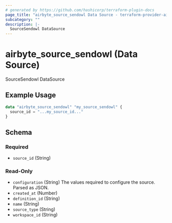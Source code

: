 ```yaml
---
# generated by https://github.com/hashicorp/terraform-plugin-docs
page_title: "airbyte_source_sendowl Data Source - terraform-provider-airbyte"
subcategory: ""
description: |-
  SourceSendowl DataSource
---
```


# airbyte_source_sendowl (Data Source)

SourceSendowl DataSource

## Example Usage

```terraform
data "airbyte_source_sendowl" "my_source_sendowl" {
  source_id = "...my_source_id..."
}
```

<!-- schema generated by tfplugindocs -->
## Schema

### Required

- `source_id` (String)

### Read-Only

- `configuration` (String) The values required to configure the source. Parsed as JSON.
- `created_at` (Number)
- `definition_id` (String)
- `name` (String)
- `source_type` (String)
- `workspace_id` (String)
